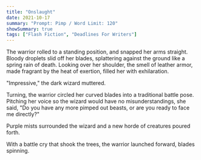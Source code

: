 ```yaml
---
title: "Onslaught"
date: 2021-10-17
summary: "Prompt: Pimp / Word Limit: 120"
showSummary: true
tags: ["Flash Fiction", "Deadlines For Writers"]
---
```


The warrior rolled to a standing position, and snapped her arms straight. Bloody droplets slid off her blades, splattering against the ground like a spring rain of death. Looking over her shoulder, the smell of leather armor, made fragrant by the heat of exertion, filled her with exhilaration. 

"Impressive," the dark wizard muttered.

Turning, the warrior circled her curved blades into a traditional battle pose. Pitching her voice so the wizard would have no misunderstandings, she said, "Do you have any more pimped out beasts, or are you ready to face me directly?"

Purple mists surrounded the wizard and a new horde of creatures poured forth.

With a battle cry that shook the trees, the warrior launched forward, blades spinning.
